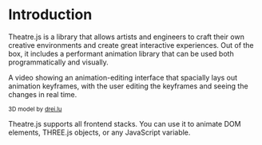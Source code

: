 # Introduction

Theatre.js is a library that allows artists and engineers to craft their own creative environments and create great interactive experiences. Out of the box, it includes a performant animation library that can be used both programmatically and visually.

<VideoWithDescription autoplay="autoplay" src="/preview-1.mp4">A video showing an animation-editing interface that spacially lays out animation keyframes, with the user editing the keyframes and seeing the changes in real time.</VideoWithDescription>

<sub>3D model by [drei.lu](https://sketchfab.com/models/91964c1ce1a34c3985b6257441efa500)</sub>

Theatre.js supports all frontend stacks. You can use it to animate DOM elements, THREE.js objects, or any JavaScript variable.
